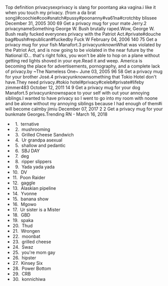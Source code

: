 Top definition privacysexprivacy is slang for poontang aka vagina.i like it when you touch my privacy. (from a da brat song)#coochie#coo#snatch#pussy#poonanny#va61na#crotchby blissee December 31, 2005 300 69 Get a privacy mug for your mate Jerry.2 privacynameSomething George W. Bush brutally raped.Wow, George W. Bush really fucked everyones privacy with the Patriot Act.#private#douche bag#bush#republican#fuckedby Fuck W February 04, 2006 140 75 Get a privacy mug for your fish Manafort.3 privacyunknownWhat was violated by the Patriot Act, and is now going to be violated in the near future by the National ID... that's right folks, you won't be able to hop on a plane without getting red lights shoved in your eye.Read it and weep. America is becoming the place for advertisements, pornography, and a complete lack of privacy.by ~The Nameless One~ June 03, 2005 96 58 Get a privacy mug for your brother José.4 privacyunknownsomething that Tokio Hotel don't have.They need privacy.#tokio hotel#privacy#celeb#private#lifeby zimmer483 October 12, 2011 14 9 Get a privacy mug for your dog Manafort.5 privacyunknownspace to your self with out your annoying siblings.I wanted to have privacy so I went to go into my room with noone and be alone without my annoying siblings because I had enough of them#i will become calmby jimiu December 07, 2017 2 2 Get a privacy mug for your bunkmate Georges.Trending RN - March 16, 2018

*     1.  ternative
*     2.  mushrooming
*     3.  Grilled Cheese Sandwich
*     4.  Ur grandpa asexual
*     5.  shallow and pedantic
*     6.  SBJ DAY
*     7.  deg
*     8.  ripper slippers
*     9.  Yada yada yada
*   10.  DV
*   11.  Poon Raider
*   12.  gaggle
*   13.  Alaskian pipeline
*   14.  Yvonne
*   15.  banana show
*   16.  Mgowo
*   17.  Ur sister is a Mister
*   18.  GBD
*   19.  spaka
*   20.  Thud
*   21.  Wrongen
*   22.  moonbat
*   23.  grilled cheese
*   24.  Swaz
*   25.  you're mom gay
*   26.  hipster
*   27.  Kinsey Six
*   28.  Power Bottom
*   29.  CRB
*   30.  konnichiwa